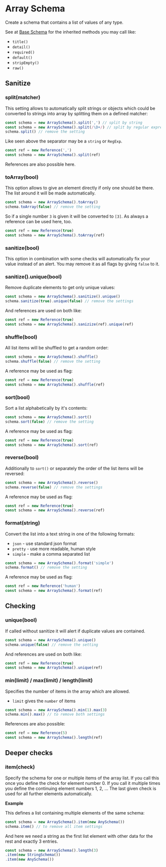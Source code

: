 # Array Schema

Create a schema that contains a list of values of any type.

See at [Base Schema](base.md) for the inherited methods you may call like:
- `title()`
- `detail()`
- `required()`
- `default()`
- `stripEmpty()`
- `raw()`


## Sanitize

### split(matcher)

This setting allows to automatically split strings or objects which could be converted to strings
into array by splitting them on a defined matcher:

```js
const schema = new ArraySchema().split(',') // split by string
const schema = new ArraySchema().split(/\D+/) // split by regular expression
schema.split() // remove the setting
```

Like seen above the separator may be a `string` or `RegExp`.

```js
const ref = new Reference(',')
const schema = new ArraySchema().split(ref)
```

References are also possible here.

### toArray(bool)

This option allows to give an element directly if only one should be there. The list around it will
be made automatically.

```js
const schema = new ArraySchema().toArray()
schema.toArray(false) // remove the setting
```

So if a single number `3` is given it will be converted to `[3]`. As always a reference can be used
here, too.

```js
const ref = new Reference(true)
const schema = new ArraySchema().toArray(ref)
```

### sanitize(bool)

This option in combination with some checks will automatically fix your value instead of an alert.
You may remove it as all flags by giving `false` to it.

### sanitize().unique(bool)

Remove duplicate elements to get only unique values:

```js
const schema = new ArraySchema().sanitize().unique()
schema.sanitize(true).unique(false) // remove the settings
```

And references are used on both like:

```js
const ref = new Reference(true)
const schema = new ArraySchema().sanizize(ref).unique(ref)
```

### shuffle(bool)

All list items will be shuffled to get a random order:

```js
const schema = new ArraySchema().shuffle()
schema.shuffle(false) // remove the setting
```

A reference may be used as flag:

```js
const ref = new Reference(true)
const schema = new ArraySchema().shuffle(ref)
```

### sort(bool)

Sort a list alphabetically by it's contents:

```js
const schema = new ArraySchema().sort()
schema.sort(false) // remove the setting
```

A reference may be used as flag:

```js
const ref = new Reference(true)
const schema = new ArraySchema().sort(ref)
```

### reverse(bool)

Additionally to `sort()` or separately the order of the list items will be reversed:

```js
const schema = new ArraySchema().reverse()
schema.reverse(false) // remove the settings
```

A reference may be used as flag:

```js
const ref = new Reference(true)
const schema = new ArraySchema().reverse(ref)
```

### format(string)

Convert the list into a text string in one of the following formats:
- `json` - use standard json format
- `pretty` - use more readable, human style
- `simple` - make a comma separated list

```js
const schema = new ArraySchema().format('simple')
schema.format() // remove the setting
```

A reference may be used as flag:

```js
const ref = new Reference('human')
const schema = new ArraySchema().format(ref)
```


## Checking

### unique(bool)

If called without sanitize it will alert if duplicate values are contained.

```js
const schema = new ArraySchema().unique()
schema.unique(false) // remove the setting
```

And references are used on both like:

```js
const ref = new Reference(true)
const schema = new ArraySchema().unique(ref)
```

### min(limit) / max(limit) / length(limit)

Specifies the number of items in the array which are allowed.
- `limit` gives the `number` of items

```js
const schema = new ArraySchema().min(1).max(3)
schema.min().max() // to remove both settings
```

References are also possible:

```js
const ref = new Reference(5)
const schema = new ArraySchema().length(ref)
```


## Deeper checks

### item(check)

Specify the schema for one or multiple items of the array list. If you call this once you define the
check for element number 0. If you call it multiple times you define the continuing element numbers
1, 2, ... The last given check is used for all further elements automatically.

__Example__

This defines a list containing multiple elements of the same schema:

```js
const schema = new ArraySchema().item(new AnySchema())
schema.item() // to remove all item settings
```

And here we need a string as the first list element with other data for the rest and exactly 3
entries.

```js
const schema = new ArraySchema().length(3)
.item(new StringSchema())
.item(new AnySchema())
```
